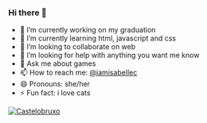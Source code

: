 ### Hi there 👋

- 🔭 I’m currently working on my graduation
- 🌱 I’m currently learning html, javascript and css
- 👯 I’m looking to collaborate on web
- 🤔 I’m looking for help with anything you want me know
- 💬 Ask me about games
- 📫 How to reach me: [@iamisabellec](https://instagram.com/iamisabellec)
- 😄 Pronouns: she/her
- ⚡ Fun fact: i love cats

[![Castelobruxo](https://github-readme-stats.vercel.app/api/pin/?username=isabellesscruz&repo=castelobruxo)](https://github.com/isabellesscruz/castelobruxo)
